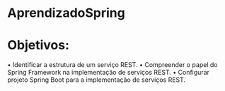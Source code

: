 # AprendizadoSpring

# Objetivos:
• Identificar a estrutura de um serviço REST.
• Compreender o papel do Spring Framework na implementação de serviços REST.
• Configurar projeto Spring Boot para a implementação de serviços REST.
